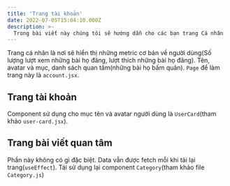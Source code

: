 ```yaml
---
title: 'Trang tài khoản'
date: 2022-07-05T15:04:10.000Z
description: >-
  Trong bài viết này chúng tôi sẽ hướng dẫn cho các bạn trang Cá nhân
---
```


Trang cá nhân là nơi sẽ hiển thị những metric cơ bản về người dùng(Số lượng lượt xem những bài họ đăng, lượt thích những bài họ đăng). Tên, avatar và mục, danh sách quan tâm(những bài họ bấm quân). 
`Page` để làm trang này là `account.jsx`. 

## Trang tài khoản

Component sử dụng cho mục tên và avatar người dùng là `UserCard`(tham khảo `user-card.jsx`).

## Trang bài viết quan tâm

Phần này không có gì đặc biệt. Data vẫn được fetch mỗi khi tải lại trang(`useEffect`). Tái sử dụng lại component `Category`(tham khảo file `Category.js`)